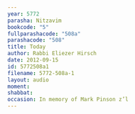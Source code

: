 ```yaml
---
year: 5772
parasha: Nitzavim
bookcode: "5"
fullparashacode: "508a"
parashacode: "508"
title: Today
author: Rabbi Eliezer Hirsch
date: 2012-09-15
id: 5772508a1
filename: 5772-508a-1
layout: audio
moment: 
shabbat: 
occasion: In memory of Mark Pinson z’l
---
```

